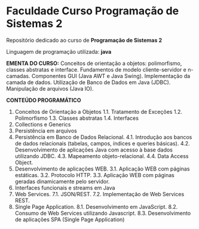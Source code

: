 # Faculdade Curso Programação de Sistemas 2 

Repositório dedicado ao curso de **Programação de Sistemas 2**

Linguagem de programação utilizada: **java**

**EMENTA DO CURSO:** 
    Conceitos de orientação a objetos: polimorfismo, classes abstratas e interface. Fundamentos de modelo
cliente-servidor e n-camadas. Componentes GUI (Java AWT e Java Swing). Implementação da camada de
dados. Utilização de Banco de Dados em Java (JDBC). Manipulação de arquivos (Java IO).

**CONTEÚDO PROGRAMÁTICO**
1. Conceitos de Orientação a Objetos
1.1. Tratamento de Exceções
1.2. Polimorfismo
1.3. Classes abstratas
1.4. Interfaces
2. Collections e Generics
3. Persistência em arquivos
4. Persistência em Banco de Dados Relacional.
4.1. Introdução aos bancos de dados relacionais (tabelas, campos, índices e queries básicas).
4.2. Desenvolvimento de aplicações Java com acesso à base dados utilizando JDBC.
4.3. Mapeamento objeto-relacional.
4.4. Data Access Object.
5. Desenvolvimento de aplicações WEB.
3.1. Aplicação WEB com páginas estáticas.
3.2. Protocolo HTTP.
3.3. Aplicação WEB com páginas geradas dinamicamente pelo servidor.
6. Interfaces funcionais e streams em Java
7. Web Services.
7.1. JSON/REST.
7.2. Implementação de Web Services REST.
8. Single Page Application.
8.1. Desenvolvimento em JavaScript.
8.2. Consumo de Web Services utilizando Javascript.
8.3. Desenvolvimento de aplicações SPA (Single Page Application)